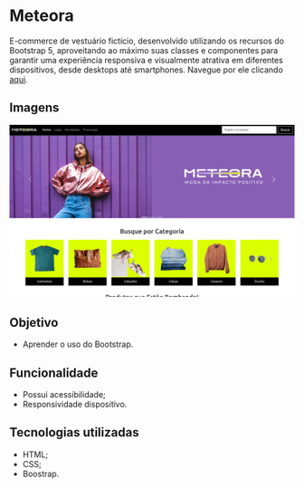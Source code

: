 # Meteora

E-commerce de vestuário fictício, desenvolvido utilizando os recursos do Bootstrap 5, aproveitando ao máximo suas classes e componentes para garantir uma experiência responsiva e visualmente atrativa em diferentes dispositivos, desde desktops até smartphones. Navegue por ele clicando [aqui](https://meteora-mariag.netlify.app/). 

## Imagens
![Prévia do site](./assets/Previa-site.png)

## Objetivo

- Aprender o uso do Bootstrap.

## Funcionalidade

- Possui acessibilidade;
- Responsividade dispositivo.

## Tecnologias utilizadas

* HTML;
* CSS;
* Boostrap.
